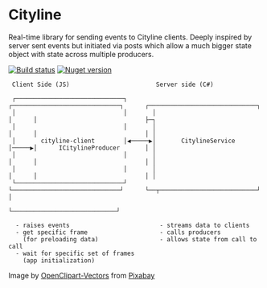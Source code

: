 # Cityline

Real-time library for sending events to Cityline clients. Deeply inspired by server sent events but initiated via posts which allow a much bigger state object with state across multiple producers.

[![Build status](https://ci.appveyor.com/api/projects/status/jioe3k751sj14i5i?svg=true)](https://ci.appveyor.com/project/poulfoged/cityline)
[![Nuget version](https://img.shields.io/nuget/v/cityline)](https://www.nuget.org/packages/Cityline/)




```
 Client Side (JS)                        Server side (C#)

 ┌──────────────────────────────┐       ┌──────────────────────────────┐      ┌──────────────────────────────┐
 │                              │       │                              │      │                              ├─┐
 │                              │       │                              │      │                              │ │
 │       cityline-client        │◀─────▶│       CitylineService        │─────▶│      ICitylineProducer       │ │
 │                              │       │                              │      │                              │ │
 │                              │       │                              │      │                              │ │
 └──────────────────────────────┘       └──────────────────────────────┘      └──┬───────────────────────────┘ │
                                                                                 └─────────────────────────────┘

  - raises events                         - streams data to clients
  - get specific frame                    - calls producers
    (for preloading data)                 - allows state from call to call
  - wait for specific set of frames
    (app initialization)
```

Image by <a href="https://pixabay.com/users/OpenClipart-Vectors-30363/?utm_source=link-attribution&amp;utm_medium=referral&amp;utm_campaign=image&amp;utm_content=148650">OpenClipart-Vectors</a> from <a href="https://pixabay.com/?utm_source=link-attribution&amp;utm_medium=referral&amp;utm_campaign=image&amp;utm_content=148650">Pixabay</a>
